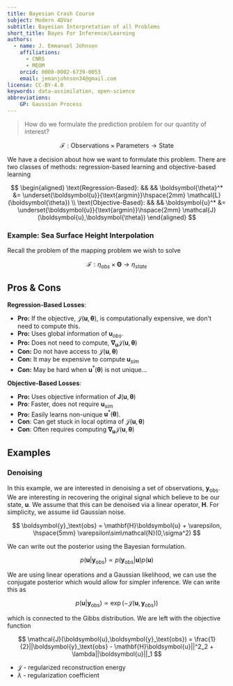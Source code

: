 ```yaml
---
title: Bayesian Crash Course
subject: Modern 4DVar
subtitle: Bayesian Interpretation of all Problems
short_title: Bayes For Inference/Learning
authors:
  - name: J. Emmanuel Johnson
    affiliations:
      - CNRS
      - MEOM
    orcid: 0000-0002-6739-0053
    email: jemanjohnson34@gmail.com
license: CC-BY-4.0
keywords: data-assimilation, open-science
abbreviations:
    GP: Gaussian Process
---
```


> How do we formulate the prediction problem for our quantity of interest?


$$
\mathcal{F}: \text{Observations} \times \text{Parameters} \rightarrow \text{State}
$$

We have a decision about how we want to formulate this problem. 
There are two classes of methods: regression-based learning and objective-based learning

$$
\begin{aligned}
\text{Regression-Based}: && &&
\boldsymbol{\theta}^* &= 
\underset{\boldsymbol{u}}{\text{argmin}}\hspace{2mm}
\mathcal{L}(\boldsymbol{\theta}) \\
\text{Objective-Based}: && &&
\boldsymbol{u}^* &= 
\underset{\boldsymbol{u}}{\text{argmin}}\hspace{2mm}
\mathcal{J}(\boldsymbol{u},\boldsymbol{\theta})
\end{aligned}
$$


### Example: Sea Surface Height Interpolation


Recall the problem of the mapping problem we wish to solve

$$
\mathcal{F}: \eta_{obs} \times \boldsymbol{\Theta} \rightarrow \eta_{state}
$$


## Pros & Cons

**Regression-Based Losses**:
* **Pro:** If the objective, $\mathcal{J}(\boldsymbol{u},\boldsymbol{\theta})$, is computationally expensive, we don't need to compute this.
* **Pro:** Uses global information of $\boldsymbol{u}_{obs}$.
* **Pro:** Does not need to compute, $\boldsymbol{\nabla_u} \mathcal{J}(\boldsymbol{u},\boldsymbol{\theta})$
* **Con:** Do not have access to $\mathcal{J}(\boldsymbol{u},\boldsymbol{\theta})$
* **Con:** It may be expensive to compute $\boldsymbol{u}_{sim}$
* **Con:** May be hard when $\boldsymbol{u}^*(\boldsymbol{\theta})$ is not unique...

**Objective-Based Losses**:
* **Pro:** Uses objective information of $\boldsymbol{J}(\boldsymbol{u},\boldsymbol{\theta})$
* **Pro**: Faster, does not require $\boldsymbol{u}_{sim}$
* **Pro:** Easily learns non-unique $\boldsymbol{u}^*(\boldsymbol{\theta})$.
* **Con**: Can get stuck in local optima of $\mathcal{J}(\boldsymbol{u},\boldsymbol{\theta})$
* **Con**: Often requires computing $\boldsymbol{\nabla}_{\boldsymbol{u}}\mathcal{J}(\boldsymbol{u},\boldsymbol{\theta})$



## Examples

### Denoising

In this example, we are interested in denoising a set of observations, $\boldsymbol{y}_\text{obs}$. We are interesting in recovering the original signal which believe to be our state, $\boldsymbol{u}$. 
We assume that this can be denoised via a linear operator, $\mathbf{H}$. 
For simplicity, we assume iid Gaussian noise.

$$
\boldsymbol{y}_\text{obs} = \mathbf{H}\boldsymbol{u} + \varepsilon, 
\hspace{5mm} \varepsilon\sim\mathcal{N}(0,\sigma^2)
$$

We can write out the posterior using the Bayesian formulation.

$$
p(\boldsymbol{u}|\boldsymbol{y}_\text{obs}) \propto p(\boldsymbol{y}_\text{obs}|\boldsymbol{u})p(\boldsymbol{u})
$$

We are using linear operations and a Gaussian likelihood, we can use the conjugate posterior which would allow for simpler inference. 
We can write this as

$$
p(\boldsymbol{u}|\boldsymbol{y}_\text{obs}) \propto 
\exp\left( -\mathcal{J}\left(\boldsymbol{u},\boldsymbol{y}_\text{obs}\right) \right)
$$

which is connected to the Gibbs distribution. 
We are left with the objective function

$$
\mathcal{J}(\boldsymbol{u},\boldsymbol{y}_\text{obs}) = 
\frac{1}{2}||\boldsymbol{y}_\text{obs} - \mathbf{H}\boldsymbol{u}||^2_2 + 
\lambda||\boldsymbol{u}||_1
$$

* $\mathcal{J}$ - regularized reconstruction energy
* $\lambda$ - regularization coefficient


